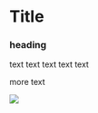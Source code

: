# Title

### heading 

text text text text text

more text

![](https://user-images.githubusercontent.com/49824803/185089335-447b414b-4bc0-42ae-9e7a-b10d41c395f3.png)
